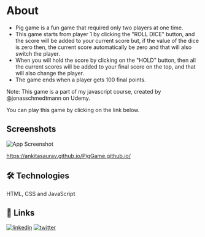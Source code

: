 # About

- Pig game is a fun game that required only two players at one time. 
- This game starts from player 1 by clicking the "ROLL DICE" button, and the score will be added to your current score but, if the value of the dice is zero then, the current score automatically be zero and that will also switch the player. 
- When you will hold the score by clicking on the "HOLD" button, then all the current scores will be added to your final score on the top, and that will also change the player.
- The game ends when a player gets 100 final points.

Note: This game is a part of my javascript course, created by @jonasschmedtmann on Udemy.

You can play this game by clicking on the link below.

## Screenshots

![App Screenshot](https://via.placeholder.com/468x300?text=App+Screenshot+Here)

https://ankitasaurav.github.io/PigGame.github.io/

## 🛠 Technologies
HTML, CSS and JavaScript 

  
## 🔗 Links
[![linkedin](https://img.shields.io/badge/linkedin-0A66C2?style=for-the-badge&logo=linkedin&logoColor=white)](https://www.linkedin.com/in/ankita-saurav/?originalSubdomain=in)
[![twitter](https://img.shields.io/badge/twitter-1DA1F2?style=for-the-badge&logo=twitter&logoColor=white)](https://twitter.com/sauravankita)
